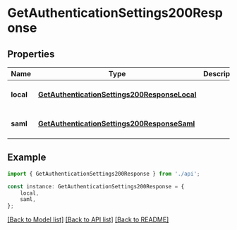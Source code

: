# GetAuthenticationSettings200Response


## Properties

Name | Type | Description | Notes
------------ | ------------- | ------------- | -------------
**local** | [**GetAuthenticationSettings200ResponseLocal**](GetAuthenticationSettings200ResponseLocal.md) |  | [optional] [default to undefined]
**saml** | [**GetAuthenticationSettings200ResponseSaml**](GetAuthenticationSettings200ResponseSaml.md) |  | [optional] [default to undefined]

## Example

```typescript
import { GetAuthenticationSettings200Response } from './api';

const instance: GetAuthenticationSettings200Response = {
    local,
    saml,
};
```

[[Back to Model list]](../README.md#documentation-for-models) [[Back to API list]](../README.md#documentation-for-api-endpoints) [[Back to README]](../README.md)
